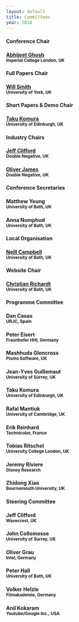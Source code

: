 ```yaml
---
layout: default
title: Committees
year: 2018
---
```


<div class="col-12 col-sm-12 col-lg-12">

<div class="col-4 col-sm-6 col-lg-4">
	<div class="panel panel-default">
		<div class="panel-heading">
			<h4 class="panel-title">Conference Chair</h4>
		</div>
		<div class="panel-body">
			<h4><a href="https://www.doc.ic.ac.uk/~ghosh/">Abhijeet Ghosh</a><br><small>Imperial College London, UK</small></h4>
		</div>
	</div>
</div>

<div class="col-8 col-sm-6 col-lg-4">
	<div class="panel panel-default">
		<div class="panel-heading">
			<h4 class="panel-title">Full Papers Chair</h4>
		</div>
		<div class="panel-body">
			<h4><a href="https://www-users.cs.york.ac.uk/wsmith/">Will Smith</a><br><small>University of York, UK</small></h4>
		</div>
	</div>
</div>

<div class="col-8 col-sm-6 col-lg-4">
	<div class="panel panel-default">
		<div class="panel-heading">
			<h4 class="panel-title">Short Papers &amp; Demo Chair</h4>
		</div>
		<div class="panel-body">
			<h4><a href="http://homepages.inf.ed.ac.uk/tkomura/">Taku Komura</a><br><small>University of Edinburgh, UK</small></h4>
		</div>
	</div>
</div>

<div class="col-8 col-sm-6 col-lg-4">
	<div class="panel panel-default">
		<div class="panel-heading">
			<h4 class="panel-title">Industry Chairs</h4>
		</div>
		<div class="panel-body">
			<h4><a href="https://www.imdb.com/name/nm1433573/">Jeff Clifford</a><br><small>Double Negative, UK</small></h4>
			<h4><a href="https://www.linkedin.com/in/oliver-james-b8a3031/">Oliver James</a><br><small>Double Negative, UK</small></h4>
		</div>
	</div>
</div>

<div class="col-8 col-sm-6 col-lg-4">
	<div class="panel panel-default">
		<div class="panel-heading">
			<h4 class="panel-title">Conference Secretaries</h4>
		</div>
		<div class="panel-body">
			<h4>Matthew Young<br><small>University of Bath, UK</small></h4>
			<h4>Anna Numphud<br><small>University of Bath, UK</small></h4>
		</div>
	</div>
</div>

<div class="col-8 col-sm-6 col-lg-4">
	<div class="panel panel-default">
		<div class="panel-heading">
			<h4 class="panel-title">Local Organisation</h4>
		</div>
		<div class="panel-body">
			<h4><a href="http://cs.bath.ac.uk/~nc537/">Neill Campbell</a><br><small>University of Bath, UK</small></h4>
		</div>
	</div>
</div>

<div class="col-8 col-sm-6 col-lg-4">
	<div class="panel panel-default">
		<div class="panel-heading">
			<h4 class="panel-title">Website Chair</h4>
		</div>
		<div class="panel-body">
			<h4><a href="https://richardt.name">Christian Richardt</a><br><small>University of Bath, UK</small></h4>
		</div>
	</div>
</div>

</div>

<!-- <h2>Programme Committee</h2> -->

<div class="col-12 col-sm-12 col-lg-12">
	<div class="panel panel-default">
		<div class="panel-heading">
			<h4 class="panel-title">Programme Committee</h4>
		</div>
		<div class="panel-body">
			<div class="col-4 col-sm-4 col-lg-4">
				<h4>Dan Casas<br><small>URJC, Spain</small></h4>
				<h4>Peter Eisert<br><small>Fraunhofer HHI, Germany</small></h4>
				<h4>Mashhuda Glencross<br><small>Pismo Software, UK</small></h4>
				<h4>Jean-Yves Guillemaut<br><small>University of Surrey, UK</small></h4>
			</div>
			<div class="col-4 col-sm-4 col-lg-4">
				<h4>Taku Komura<br><small>University of Edinburgh, UK</small></h4>
				<h4>Rafal Mantiuk<br><small>University of Cambridge, UK</small></h4>
				<h4>Erik Reinhard<br><small>Technicolor, France</small></h4>
			</div>
			<div class="col-4 col-sm-4 col-lg-4">
				<h4>Tobias Ritschel<br><small>University College London, UK</small></h4>
				<h4>Jeremy Riviere<br><small>Disney Research</small></h4>
				<h4>Zhidong Xiao<br><small>Bournemouth University, UK</small></h4>
			</div>
		</div>
	</div>
</div>

<div class="col-12 col-sm-12 col-lg-12">
	<div class="panel panel-default">
		<div class="panel-heading">
			<h4 class="panel-title">Steering Committee</h4>
		</div>
		<div class="panel-body">
			<div class="col-4 col-sm-4 col-lg-4">
				<h4>Jeff Clifford<br><small>Wavecrest, UK</small></h4>
				<h4>John Collomosse<br><small>University of Surrey, UK</small></h4>
			</div>
			<div class="col-4 col-sm-4 col-lg-4">
				<h4>Oliver Grau<br><small>Intel, Germany</small></h4>
				<h4>Peter Hall<br><small>University of Bath, UK</small></h4>
			</div>
			<div class="col-4 col-sm-4 col-lg-4">
				<h4>Volker Helzle<br><small>Filmakademie, Germany</small></h4>
				<h4>Anil Kokaram<br><small>Youtube/Google Inc., USA</small></h4>
			</div>
		</div>
	</div>
</div>

